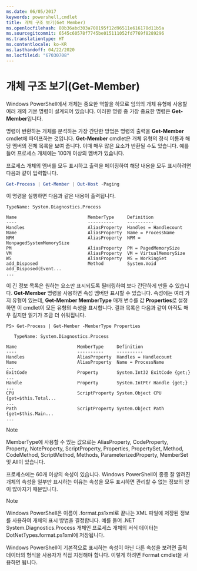 ```yaml
---
ms.date: 06/05/2017
keywords: powershell,cmdlet
title: 개체 구조 보기(Get Member)
ms.openlocfilehash: 80b36abd303a708195f12d96511e616178d11b5a
ms.sourcegitcommit: 6545c60578f7745be015111052fd7769f8289296
ms.translationtype: HT
ms.contentlocale: ko-KR
ms.lasthandoff: 04/22/2020
ms.locfileid: "67030708"
---
```

# <a name="viewing-object-structure-get-member"></a>개체 구조 보기(Get-Member)

Windows PowerShell에서 개체는 중요한 역할을 하므로 임의의 개체 유형에 사용할 여러 개의 기본 명령이 설계되어 있습니다. 이러한 명령 중 가장 중요한 명령은 **Get-Member**입니다.

명령이 반환하는 개체를 분석하는 가장 간단한 방법은 명령의 출력을 **Get-Member** cmdlet에 파이프하는 것입니다. **Get-Member** cmdlet은 개체 유형의 정식 이름과 해당 멤버의 전체 목록을 보여 줍니다. 이때 매우 많은 요소가 반환될 수도 있습니다. 예를 들어 프로세스 개체에는 100개 이상의 멤버가 있습니다.

프로세스 개체의 멤버를 모두 표시하고 출력을 페이징하여 해당 내용을 모두 표시하려면 다음과 같이 입력합니다.

```powershell
Get-Process | Get-Member | Out-Host -Paging
```

이 명령을 실행하면 다음과 같은 내용이 출력됩니다.

```output
TypeName: System.Diagnostics.Process

Name                           MemberType     Definition
----                           ----------     ----------
Handles                        AliasProperty  Handles = Handlecount
Name                           AliasProperty  Name = ProcessName
NPM                            AliasProperty  NPM = NonpagedSystemMemorySize
PM                             AliasProperty  PM = PagedMemorySize
VM                             AliasProperty  VM = VirtualMemorySize
WS                             AliasProperty  WS = WorkingSet
add_Disposed                   Method         System.Void add_Disposed(Event...
...
```

이 긴 정보 목록은 원하는 요소만 표시되도록 필터링하여 보다 간단하게 만들 수 있습니다. **Get-Member** 명령을 사용하면 속성 멤버만 표시할 수 있습니다. 속성에는 여러 가지 유형이 있는데, **Get-Member MemberType** 매개 변수를 값 **Properties**로 설정하면 이 cmdlet이 모든 유형의 속성을 표시합니다. 결과 목록은 다음과 같이 아직도 매우 길지만 읽기가 조금 더 쉬워집니다.

```
PS> Get-Process | Get-Member -MemberType Properties

   TypeName: System.Diagnostics.Process

Name                       MemberType     Definition
----                       ----------     ----------
Handles                    AliasProperty  Handles = Handlecount
Name                       AliasProperty  Name = ProcessName
...
ExitCode                   Property       System.Int32 ExitCode {get;}
...
Handle                     Property       System.IntPtr Handle {get;}
...
CPU                        ScriptProperty System.Object CPU {get=$this.Total...
...
Path                       ScriptProperty System.Object Path {get=$this.Main...
...
```

> [!NOTE]
> MemberType에 사용할 수 있는 값으로는 AliasProperty, CodeProperty, Property, NoteProperty, ScriptProperty, Properties, PropertySet, Method, CodeMethod, ScriptMethod, Methods, ParameterizedProperty, MemberSet 및 All이 있습니다.

프로세스에는 60개 이상의 속성이 있습니다. Windows PowerShell이 종종 잘 알려진 개체의 속성을 일부만 표시하는 이유는 속성을 모두 표시하면 관리할 수 없는 정보의 양이 많아지기 때문입니다.

> [!NOTE]
> Windows PowerShell은 이름이 .format.ps1xml로 끝나는 XML 파일에 저장된 정보를 사용하여 개체의 표시 방법을 결정합니다. 예를 들어 .NET System.Diagnostics.Process 개체인 프로세스 개체의 서식 데이터는 DotNetTypes.format.ps1xml에 저장됩니다.

Windows PowerShell이 기본적으로 표시하는 속성이 아닌 다른 속성을 보려면 출력 데이터의 형식을 사용자가 직접 지정해야 합니다. 이렇게 하려면 Format cmdlet을 사용하면 됩니다.
